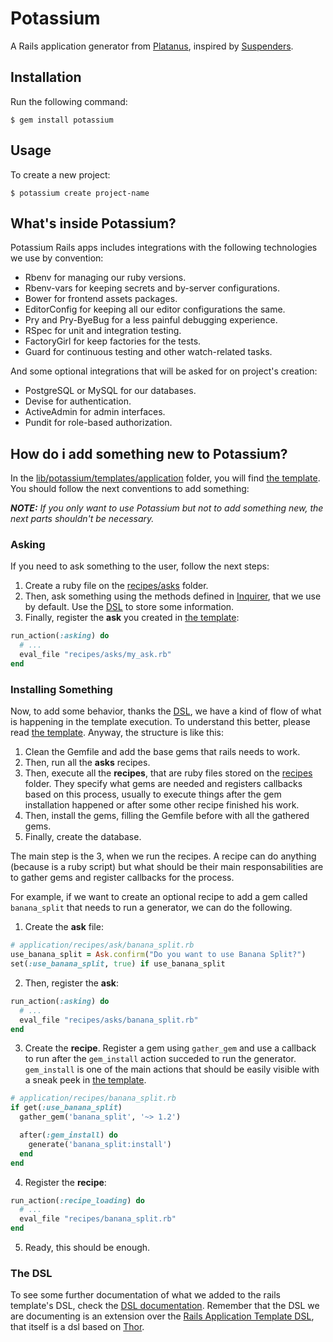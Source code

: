 # Potassium

A Rails application generator from [Platanus](https://github.com/platanus), inspired by [Suspenders](https://github.com/thoughtbot/suspenders).

## Installation

Run the following command:

    $ gem install potassium

## Usage

To create a new project:

    $ potassium create project-name

## What's inside Potassium?

Potassium Rails apps includes integrations with the following technologies we use by convention:

- Rbenv for managing our ruby versions.
- Rbenv-vars for keeping secrets and by-server configurations.
- Bower for frontend assets packages.
- EditorConfig for keeping all our editor configurations the same. 
- Pry and Pry-ByeBug for a less painful debugging experience.
- RSpec for unit and integration testing.
- FactoryGirl for keep factories for the tests.
- Guard for continuous testing and other watch-related tasks.

And some optional integrations that will be asked for on project's creation:

- PostgreSQL or MySQL for our databases.
- Devise for authentication.
- ActiveAdmin for admin interfaces.
- Pundit for role-based authorization.

## How do i add something new to Potassium?

In the [lib/potassium/templates/application](lib/potassium/templates/application) folder, you will find [the template](lib/potassium/templates/application/template.rb). You should follow the next conventions to add something:

*__NOTE:__ If you only want to use Potassium but not to add something new, the next parts shouldn't be necessary.*

### Asking

If you need to ask something to the user, follow the next steps:

1. Create a ruby file on the [recipes/asks](lib/potassium/templates/application/recipes/asks) folder.
2. Then, ask something using the methods defined in [Inquirer](https://github.com/arlimus/inquirer.rb), that we use by default. Use the [DSL](docs/dsl.md) to store some information.
3. Finally, register the **ask** you created in [the template](lib/potassium/templates/application/template.rb):

  ```ruby
  run_action(:asking) do
    # ...
    eval_file "recipes/asks/my_ask.rb"
  end
  ```

### Installing Something

Now, to add some behavior, thanks the [DSL](docs/dsl.md), we have a kind of flow of what is happening in the template execution. To understand this better, please read [the template](lib/potassium/templates/application/template.rb). Anyway, the structure is like this:

1. Clean the Gemfile and add the base gems that rails needs to work.
2. Then, run all the **asks** recipes.
3. Then, execute all the **recipes**, that are ruby files stored on the [recipes](lib/potassium/templates/application/recipes) folder. They specify what gems are needed and registers callbacks based on this process, usually to execute things after the gem installation happened or after some other recipe finished his work.
4. Then, install the gems, filling the Gemfile before with all the gathered gems.
5. Finally, create the database.

The main step is the 3, when we run the recipes. A recipe can do anything (because is a ruby script) but what should be their main responsabilities are to gather gems and register callbacks for the process.

For example, if we want to create an optional recipe to add a gem called `banana_split` that needs to run a generator, we can do the following.

1. Create the **ask** file:

  ```ruby
  # application/recipes/ask/banana_split.rb
  use_banana_split = Ask.confirm("Do you want to use Banana Split?")
  set(:use_banana_split, true) if use_banana_split
  ```

2. Then, register the **ask**:

  ```ruby
  run_action(:asking) do
    # ...
    eval_file "recipes/asks/banana_split.rb"
  end
  ```

3. Create the **recipe**. Register a gem using `gather_gem` and use a callback to run after the `gem_install` action succeded to run the generator. `gem_install` is one of the main actions that should be easily visible with a sneak peek in [the template](lib/potassium/templates/application/template.rb).

  ```ruby
  # application/recipes/banana_split.rb
  if get(:use_banana_split)
    gather_gem('banana_split', '~> 1.2')

    after(:gem_install) do
      generate('banana_split:install')
    end
  end
  ```

4. Register the **recipe**:

  ```ruby
  run_action(:recipe_loading) do
    # ...
    eval_file "recipes/banana_split.rb"
  end
  ```

5. Ready, this should be enough.

### The DSL

To see some further documentation of what we added to the rails template's DSL, check the [DSL documentation](docs/dsl.md). Remember that the DSL we are documenting is an extension over the [Rails Application Template DSL](http://edgeguides.rubyonrails.org/rails_application_templates.html), that itself is a dsl based on [Thor](https://github.com/erikhuda/thor/wiki).
